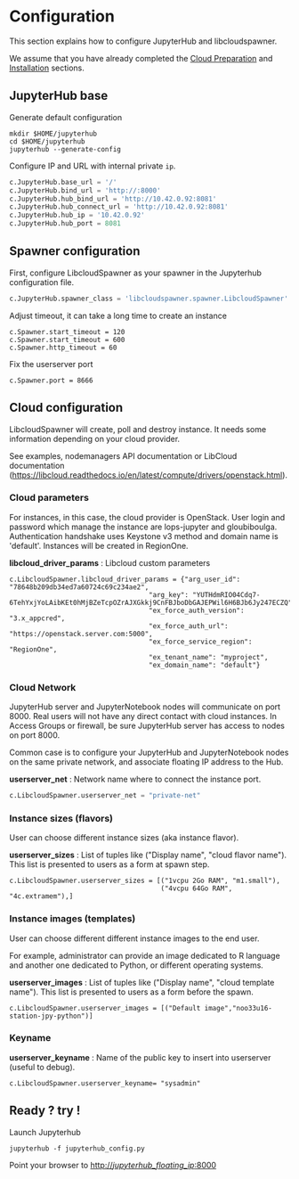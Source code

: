# Configuration

This section explains how to configure JupyterHub and libcloudspawner.

We assume that you have already completed the [Cloud Preparation](prepare-cloud.md) and [Installation](install.md) sections.

## JupyterHub base

Generate default configuration
```
mkdir $HOME/jupyterhub
cd $HOME/jupyterhub
jupyterhub --generate-config
```

Configure IP and URL with internal private `ip`.
```python
c.JupyterHub.base_url = '/'
c.JupyterHub.bind_url = 'http://:8000'
c.JupyterHub.hub_bind_url = 'http://10.42.0.92:8081'
c.JupyterHub.hub_connect_url = 'http://10.42.0.92:8081'
c.JupyterHub.hub_ip = '10.42.0.92'
c.JupyterHub.hub_port = 8081
```

## Spawner configuration

First, configure LibcloudSpawner as your spawner in the Jupyterhub configuration file.

```python
c.JupyterHub.spawner_class = 'libcloudspawner.spawner.LibcloudSpawner'
```

Adjust timeout, it can take a long time to create an instance
```
c.Spawner.start_timeout = 120
c.Spawner.start_timeout = 600
c.Spawner.http_timeout = 60
```

Fix the userserver port
```
c.Spawner.port = 8666
```

## Cloud configuration

LibcloudSpawner will create, poll and destroy instance. It needs some information depending on your cloud provider.

See examples, nodemanagers API documentation or LibCloud documentation (https://libcloud.readthedocs.io/en/latest/compute/drivers/openstack.html). 

### Cloud parameters

For instances, in this case, the cloud provider is OpenStack. User login and password which manage the instance are lops-jupyter and gloubiboulga. Authentication handshake uses Keystone v3 method and domain name is 'default'. Instances will be created in RegionOne.  

**libcloud_driver_params** : Libcloud custom parameters

```
c.LibcloudSpawner.libcloud_driver_params = {"arg_user_id": "78648b209db34ed7a60724c69c234ae2",
                                   "arg_key": "YUTHdmRIO04Cdq7-6TehYxjYoLAibKEt0hMjBZeTcpOZrAJXGkkj9CnFBJboDbGAJEPWil6H6BJb6Jy247ECZQ",
                                   "ex_force_auth_version": "3.x_appcred",
                                   "ex_force_auth_url": "https://openstack.server.com:5000",
                                   "ex_force_service_region": "RegionOne",
                                   "ex_tenant_name": "myproject",
                                   "ex_domain_name": "default"}
```

### Cloud Network

JupyterHub server and JupyterNotebook nodes will communicate on port 8000. Real users will not have any direct contact with cloud instances. In Access Groups or firewall, be sure JupyterHub server has access to nodes on port 8000. 

Common case is to configure your JupyterHub and JupyterNotebook nodes on the same private network, and associate floating IP address to the Hub. 

**userserver_net** : Network name where to connect the instance port.

```python
c.LibcloudSpawner.userserver_net = "private-net"
```

### Instance sizes (flavors)

User can choose different instance sizes (aka instance flavor).

**userserver_sizes** : List of tuples like ("Display name", "cloud flavor name"). This list is presented to users as a form at spawn step. 

```
c.LibcloudSpawner.userserver_sizes = [("1vcpu 2Go RAM", "m1.small"),
                                      ("4vcpu 64Go RAM", "4c.extramem"),]
```

### Instance images (templates)

User can choose different different instance images to the end user.

For example, administrator can provide an image dedicated to R language and another one dedicated to Python, or different operating systems.

**userserver_images** : List of tuples like ("Display name", "cloud template name"). This list is presented to users as a form before the spawn. 

```
c.LibcloudSpawner.userserver_images = [("Default image","noo33u16-station-jpy-python")]
```

### Keyname

**userserver_keyname** : Name of the public key to insert into userserver (useful to debug).

```
c.LibcloudSpawner.userserver_keyname= "sysadmin"
```


## Ready ? try !

Launch Jupyterhub

```
jupyterhub -f jupyterhub_config.py
```

Point your browser to [http://*jupyterhub_floating_ip*:8000](http://*jupyterhub_floating_ip*:8000) 